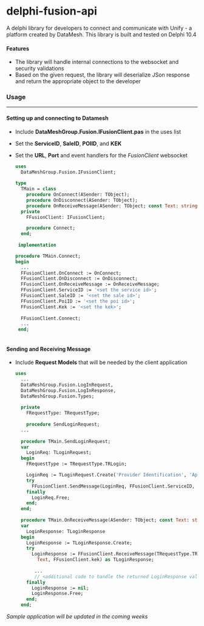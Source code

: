 # delphi-fusion-api

A delphi library for developers to connect and communicate with Unify - a platform created by DataMesh. This library is built and tested on Delphi 10.4



#### Features

- The library will handle internal connections to the websocket and security validations
- Based on the given request, the library will deserialize JSon response and return the appropriate object to the developer



### Usage

------

#### Setting up and connecting to Datamesh

- Include **DataMeshGroup.Fusion.IFusionClient.pas** in the uses list

- Set the **ServiceID**, **SaleID**, **POIID**, and **KEK**

- Set the **URL**, **Port** and event handlers for the *FusionClient* websocket

  ```pascal
  uses
    DataMeshGroup.Fusion.IFusionClient;
    
  type
    TMain = class
      procedure OnConnect(ASender: TObject);
      procedure OnDisconnect(ASender: TObject);
      procedure OnReceiveMessage(ASender: TObject; const Text: string);
    private
      FFusionClient: IFusionClient;
  
      procedure Connect;
    end;
    
   implementation
  
  procedure TMain.Connect;
  begin
    ...
    FFusionClient.OnConnect := OnConnect;
    FFusionClient.OnDisconnect := OnDisconnect;
    FFusionClient.OnReceiveMessage := OnReceiveMessage;
    FFusionClient.ServiceID := '<set the service id>';
    FFusionClient.SaleID := '<set the sale id>';
    FFusionClient.PoiID := '<set the poi id>';
    FFusionClient.Kek := '<set the kek>';
    
    FFusionClient.Connect;
    ...
   end;
   
  ```

  

#### Sending and Receiving Message

- Include **Request Models** that will be needed by the client application

  ```pascal
  uses
    ...
    DataMeshGroup.Fusion.LogInRequest,
    DataMeshGroup.Fusion.LogInResponse,
    DataMeshGroup.Fusion.Types;
    
    private
      FRequestType: TRequestType;
      
      procedure SendLoginRequest;
    ...
    
    procedure TMain.SendLoginRequest;
    var
      LoginReq: TLoginRequest;
    begin
      FRequestType := TRequestType.TRLogin;
  
      LoginReq := TLoginRequest.Create('Provider Identification', 'Application Name', 'Software Ver', 'Cert Code');
      try
        FFusionClient.SendMessage(LoginReq, FFusionClient.ServiceID, FFusionClient.SaleID, FFusionClient.PoiID, FFusionClient.KEK);
      finally
        LoginReq.Free;
      end;
    end;
    
    procedure TMain.OnReceiveMessage(ASender: TObject; const Text: string);
    var
      LoginResponse: TLoginResponse
    begin
      LoginResponse := TLoginResponse.Create;
      try
        LoginResponse := FFusionClient.ReceiveMessage(TRequestType.TRLogin,
          Text, FFusionClient.kek) as TLoginResponse;
          
         ...
         // <additional code to handle the returned LoginResponse value>
      finally
        LoginResponse := nil;
        LoginResponse.Free;
      end;
    end;
  
  ```

  

*Sample application will be updated in the coming weeks*